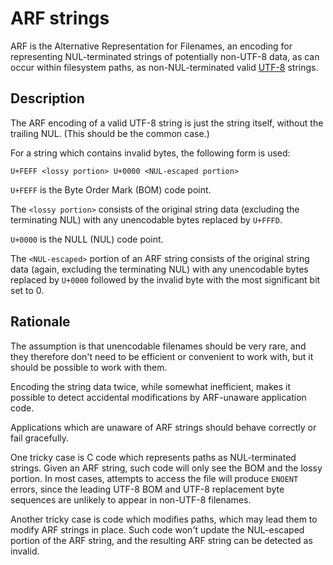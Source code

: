 # ARF strings

ARF is the Alternative Representation for Filenames, an encoding for
representing NUL-terminated strings of potentially non-UTF-8 data, as can occur within
filesystem paths, as non-NUL-terminated valid [UTF-8] strings.

[UTF-8]: https://en.wikipedia.org/wiki/UTF-8

## Description

The ARF encoding of a valid UTF-8 string is just the string itself, without the trailing NUL. (This should be the common case.)

For a string which contains invalid bytes, the following form is used:

```
U+FEFF <lossy portion> U+0000 <NUL-escaped portion>
```

`U+FEFF` is the Byte Order Mark (BOM) code point.

The `<lossy portion>` consists of the original string data (excluding the
terminating NUL) with any unencodable bytes replaced by `U+FFFD`.

`U+0000` is the NULL (NUL) code point.

The `<NUL-escaped>` portion of an ARF string consists of the original string
data (again, excluding the terminating NUL) with any unencodable bytes replaced
by `U+0000` followed by the invalid byte with the most significant bit set to 0.

## Rationale

The assumption is that unencodable filenames should be very rare, and they
therefore don't need to be efficient or convenient to work with, but it should
be possible to work with them.

Encoding the string data twice, while somewhat inefficient, makes it possible to
detect accidental modifications by ARF-unaware application code.

Applications which are unaware of ARF strings should behave correctly or fail
gracefully.

One tricky case is C code which represents paths as NUL-terminated strings.
Given an ARF string, such code will only see the BOM and the lossy portion. In
most cases, attempts to access the file will produce `ENOENT` errors, since the
leading UTF-8 BOM and UTF-8 replacement byte sequences are unlikely to appear in
non-UTF-8 filenames.

Another tricky case is code which modifies paths, which may lead them to modify
ARF strings in place. Such code won't update the NUL-escaped portion of the ARF
string, and the resulting ARF string can be detected as invalid.
